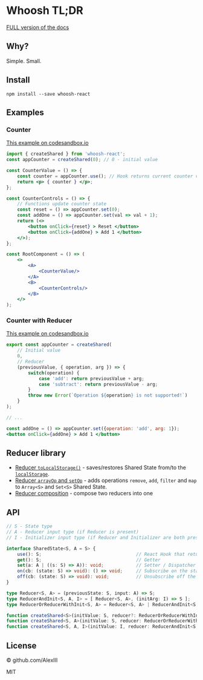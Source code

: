 # Whoosh TL;DR

[FULL version of the docs](readme.md)

## Why?

Simple. Small.

## Install

`npm install --save whoosh-react`

## Examples

### Counter

[This example on codesandbox.io](https://codesandbox.io/s/whoosh-counter-simple-yejzt?file=/src/App.tsx)

```jsx
import { createShared } from 'whoosh-react';
const appCounter = createShared(0); // 0 - initial value

const CounterValue = () => {
    const counter = appCounter.use(); // Hook returns current counter value
    return <p> { counter } </p>;
};

const CounterControls = () => {
    // Functions update counter state
    const reset = () => appCounter.set(0);
    const addOne = () => appCounter.set(val => val + 1);
    return (<>
        <button onClick={reset} > Reset </button>
        <button onClick={addOne} > Add 1 </button>
    </>);
};

const RootComponent = () => (
    <>
        <A>
            <CounterValue/>
        </A>
        <B>
            <CounterControls/>
        </B>
    </>
);
```

### Counter with Reducer

[This example on codesandbox.io](https://codesandbox.io/s/whoosh-counter-reducer-4kwrn?file=/src/App.tsx)

```jsx
export const appCounter = createShared(
    // Initial value
    0,
    // Reducer
    (previousValue, { operation, arg }) => {
        switch(operation) {
            case 'add': return previousValue + arg;
            case 'subtract': return previousValue - arg;
        }
        throw new Error(`Operation ${operation} is not supported!`)
    }
);

// ...

const addOne = () => appCounter.set({operation: 'add', arg: 1});
<button onClick={addOne} > Add 1 </button>

```

## Reducer library

- [Reducer `toLocalStorage()`](docs/reducer-lib.md#reducer-tolocalstorage) - 
saves/restores Shared State from/to the [`localStorage`](https://developer.mozilla.org/en-US/docs/Web/API/Window/localStorage).
- [Reducer `arrayOp` and `setOp`](docs/reducer-lib.md#reducer-arrayop-and-setop) - 
adds operations `remove`, `add`, `filter` and `map` to `Array<S>` and `Set<S>` Shared State.
- [Reducer composition](docs/reducer-lib.md#reducer-composition) - 
compose two reducers into one

## API

```ts
// S - State type
// A - Reducer input type (if Reducer is present)
// I - Initializer input type (if Reducer and Initializer are both present)

interface SharedState<S, A = S> {
    use(): S;                                   // React Hook that returns current state value
    get(): S;                                   // Getter
    set(a: A | ((s: S) => A)): void;            // Setter / Dispatcher
    on(cb: (state: S) => void): () => void;     // Subscribe on the state change, returns unsubscribe function
    off(cb: (state: S) => void): void;          // Unsubscribe off the state change
}

type Reducer<S, A> = (previousState: S, input: A) => S;
type ReducerAndInit<S, A, I> = [ Reducer<S, A>, (initArg: I) => S ];
type ReducerOrReducerWithInit<S, A> = Reducer<S, A> | ReducerAndInit<S, A, S>;

function createShared<S>(initValue: S, reducer?: ReducerOrReducerWithInit<S, S>): SharedState<S, S>;
function createShared<S, A>(initValue: S, reducer: ReducerOrReducerWithInit<S, A>): SharedState<S, A>;
function createShared<S, A, I>(initValue: I, reducer: ReducerAndInit<S, A, I>): SharedState<S, A>;
```

## License

© github.com/AlexIII

MIT
